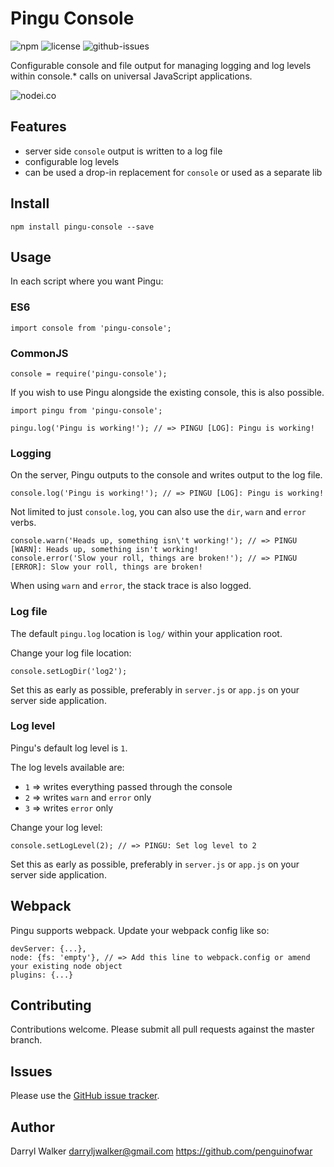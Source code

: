 # Pingu Console

![npm](https://img.shields.io/npm/v/pingu-console.svg) ![license](https://img.shields.io/npm/l/pingu-console.svg) ![github-issues](https://img.shields.io/github/issues/penguinofwar/pingu-console.svg)

Configurable console and file output for managing logging and log levels within console.* calls on universal JavaScript applications.

![nodei.co](https://nodei.co/npm/pingu-console.png?downloads=true&downloadRank=true&stars=true)

## Features

 - server side `console` output is written to a log file
 - configurable log levels
 - can be used a drop-in replacement for `console` or used as a separate lib

## Install

`npm install pingu-console --save`

## Usage

In each script where you want Pingu:

### ES6

```
import console from 'pingu-console';
```

### CommonJS

```
console = require('pingu-console');
```

If you wish to use Pingu alongside the existing console, this is also possible.

```
import pingu from 'pingu-console';

pingu.log('Pingu is working!'); // => PINGU [LOG]: Pingu is working!
```

### Logging

On the server, Pingu outputs to the console and writes output to the log file.

```
console.log('Pingu is working!'); // => PINGU [LOG]: Pingu is working!
```

Not limited to just `console.log`, you can also use the `dir`, `warn` and `error` verbs.

```
console.warn('Heads up, something isn\'t working!'); // => PINGU [WARN]: Heads up, something isn't working!
console.error('Slow your roll, things are broken!'); // => PINGU [ERROR]: Slow your roll, things are broken!
```

When using `warn` and `error`, the stack trace is also logged.

### Log file

The default `pingu.log` location is `log/` within your application root.

Change your log file location:

```
console.setLogDir('log2');
```

Set this as early as possible, preferably in `server.js` or `app.js` on your server side application.

### Log level

Pingu's default log level is `1`.

The log levels available are:

- `1` => writes everything passed through the console
- `2` => writes `warn` and `error` only
- `3` => writes `error` only

Change your log level:

```
console.setLogLevel(2); // => PINGU: Set log level to 2
```

Set this as early as possible, preferably in `server.js` or `app.js` on your server side application.

## Webpack

Pingu supports webpack. Update your webpack config like so:

```
devServer: {...},
node: {fs: 'empty'}, // => Add this line to webpack.config or amend your existing node object
plugins: {...}
```

## Contributing

Contributions welcome. Please submit all pull requests against the master branch.

## Issues

Please use the [GitHub issue tracker](https://github.com/PenguinOfWar/pingu-console/issues).

## Author

Darryl Walker <darryljwalker@gmail.com> https://github.com/penguinofwar
